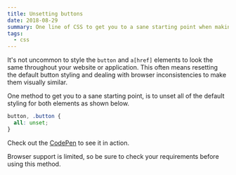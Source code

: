 ```yaml
---
title: Unsetting buttons
date: 2018-08-29
summary: One line of CSS to get you to a sane starting point when making button and link elements look visually similar.
tags:
  - css
---
```

It's not uncommon to style the `button` and `a[href]` elements to look the same throughout your website or application. This often means resetting the default button styling and dealing with browser inconsistencies to make them visually similar.

One method to get you to a sane starting point, is to unset all of the default styling for both elements as shown below.

```css
button, .button {
  all: unset;
}
```

Check out the [CodePen](https://codepen.io/alexcarpenter/pen/yxaQYr) to see it in action.

Browser support is limited, so be sure to check your requirements before using this method.
